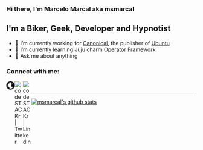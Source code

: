 ### Hi there, I'm Marcelo Marcal  aka msmarcal

## I'm a Biker, Geek, Developer and Hypnotist

- 🔭 I’m currently working for [Canonical](https://canonical.com/), the publisher of [Ubuntu](https://ubuntu.com/)
- 🌱 I’m currently learning Juju charm [Operator Framework](https://github.com/canonical/operator)
- 💬 Ask me about anything

### Connect with me:

[<img align="left" alt="smarcal.com" width="22px" src="https://raw.githubusercontent.com/iconic/open-iconic/master/svg/globe.svg" />][website]
[<img align="left" alt="codeSTACKr | Twitter" width="22px" src="https://cdn.jsdelivr.net/npm/simple-icons@v3/icons/twitter.svg" />][twitter]
[<img align="left" alt="codeSTACKr | LinkedIn" width="22px" src="https://cdn.jsdelivr.net/npm/simple-icons@v3/icons/linkedin.svg" />][linkedin]

<br />

---

[![msmarcal's github stats](https://github-readme-stats.vercel.app/api?username=msmarcal)](https://github.com/msmarcal)
<!--
[![Top Langs](https://github-readme-stats.vercel.app/api/top-langs/?username=msmarcal&layout=compact)](https://github.com/msmarcal)
-->
[website]: http://smarcal.com
[twitter]: https://twitter.com/msmarcal
[linkedin]: https://linkedin.com/in/msmarcal

